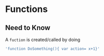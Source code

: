 # Functions

## Need to Know


A `fuction` is created/called by doing 
```javascript
'function DoSomething(){ var action= x+1}'
```
